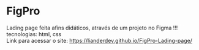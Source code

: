# FigPro

Lading page feita afins didáticos, através de um projeto no Figma !!! <br>
tecnologias: html, css <br>
Link para acessar o site: https://lianderdev.github.io/FigPro-Lading-page/ 

